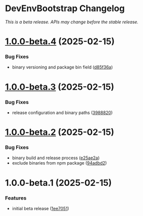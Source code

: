 # DevEnvBootstrap Changelog

*This is a beta release. APIs may change before the stable release.*

# [1.0.0-beta.4](https://github.com/LearningNoob00000/DEB/compare/v1.0.0-beta.3...v1.0.0-beta.4) (2025-02-15)


### Bug Fixes

* binary versioning and package bin field ([d85f36a](https://github.com/LearningNoob00000/DEB/commit/d85f36a0b6441844ca19f31f586131c7837aa779))

# [1.0.0-beta.3](https://github.com/LearningNoob00000/DEB/compare/v1.0.0-beta.2...v1.0.0-beta.3) (2025-02-15)


### Bug Fixes

* release configuration and binary paths ([3988820](https://github.com/LearningNoob00000/DEB/commit/398882037dadd7315cc417404f6818ea5ed0849c))

# [1.0.0-beta.2](https://github.com/LearningNoob00000/DEB/compare/v1.0.0-beta.1...v1.0.0-beta.2) (2025-02-15)


### Bug Fixes

* binary build and release process ([e25ae2a](https://github.com/LearningNoob00000/DEB/commit/e25ae2a41b9f9291fd7cc966165c505af39ed648))
* exclude binaries from npm package ([94adbd2](https://github.com/LearningNoob00000/DEB/commit/94adbd2b175bcbfbaeb5b5c8b6c7c62c93f30df2))

# 1.0.0-beta.1 (2025-02-15)


### Features

* initial beta release ([1ee7051](https://github.com/LearningNoob00000/DEB/commit/1ee705114f670d824c458d5bfea68fbc7f88ffda))
